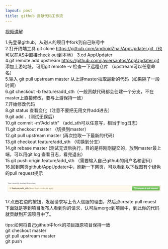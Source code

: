 ```yaml
---
layout: post
title: github 贡献代码工作流
---
```



[视频讲解](https://laravist.com/series/use-git-in-your-own-way/episodes/12)<br/>

1.先登录github，从别人的项目中fork到自己账号中<br/> 
2.打开终端工具 git clone https://github.com/androidZhai/AppUpdater.git（也可以在AS中直接check out到本地）
3.cd AppUpdater <br/>
4.git remote add upstream https://github.com/javiersantos/AppUpdater.git 添加上游地址，可用git remote -v 检查一下远程仓库
（upstream可以任意命名）<br/>
5.输入 git pull upstream master 从上游master拉取最新的代码（如果隔了一段时间）<br/>
6.git checkout -b feature/add_sth（一般贡献代码都会创建一个分支，不在master上直接修改，要与上游保持一致）<br/>
7.开始修改代码 <br/>
8.git status 查看变化（注意不要把无用文件add进去）<br/>
9.git add .（测试无误后）<br/>
10.git commit -m“Add sth” （add_sth可以任意写，相当于log日志）<br/>
11.git checkout master （切换到master）<br/>
12.git pull upstream master (再次拉取一下最新的代码）<br/>
13.git checkout feature/add_sth （切换到分支）<br/>
14.git rebase master (测试无误后执行，目的是将刚刚提交的，放到master最上端，可以用git log 查看日志，看完退出）<br/>
15.git push origin feature/add_sth （需要输入自己github的用户名和密码）<br/>
16.回到网页github/AppUpdater中，刷新一下网页，可以看到以下截图有个绿色的pull request提示

![_config.yml](../images/09-08/img1.png) <br/>

17.点击右边的按钮，发起请求写上令人信服的理由，然后点create pull reuest <br/>
下面就是等到项目发布人看到你的请求，认可后merge到项目中，到此你的代码就贡献到开源项目中了。<br/>

tips:如何将自己github中fork的项目跟原项目保持一致<br/>
git checkout master <br/>
git pull upstream master <br/>
git push <br/>


